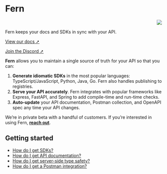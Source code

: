 # Fern

<div align="right">
  <a href="https://www.npmjs.com/package/fern-api" alt="fern-api npm package">
    <img src="https://img.shields.io/npm/v/fern-api?style=flat-square" />
  </a>
</div>

Fern keeps your docs and SDKs in sync with your API.

[View our docs ➚](https://buildwithfern.com/docs/intro)

[Join the Discord ➚](https://discord.com/invite/JkkXumPzcG)

**Fern** allows you to maintain a single source of truth for your API so that you can:

1. **Generate idiomatic SDKs** in the most popular languages: TypeScript/JavaScript, Python, Java, Go. Fern also handles publishing to registries.
2. **Serve your API accurately**. Fern integrates with popular frameworks like Express, FastAPI, and Spring to add compile-time and run-time checks.
3. **Auto-update** your API documentation, Postman collection, and OpenAPI spec any time your API changes.

We’re in private beta with a handful of customers. If you’re interested in using Fern, [**reach out**](mailto:hey@buildwithfern.com?subject=%5BPrivate%20beta%5D%20Interest%20in%20joining).

## Getting started

- [How do I get SDKs?](https://www.buildwithfern.com/docs/features/sdk)
- [How do I get API documentation?](https://www.buildwithfern.com/docs/features/api-docs)
- [How do I get server-side type safety?](https://www.buildwithfern.com/docs/features/server)
- [How do I get a Postman integration?](https://www.buildwithfern.com/docs/features/postman)
